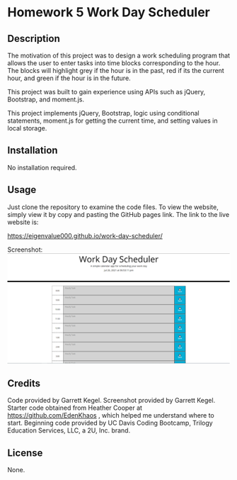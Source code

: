 # Homework 5 Work Day Scheduler

## Description
The motivation of this project was to design a work scheduling
program that allows the user to enter tasks into time blocks
corresponding to the hour. The blocks will highlight grey
if the hour is in the past, red if its the current hour, and
green if the hour is in the future.

This project was built to gain experience using APIs such as
jQuery, Bootstrap, and moment.js.

This project implements jQuery, Bootstrap, logic using conditional
statements, moment.js for getting the current time, and setting values 
in local storage.

## Installation
No installation required.

## Usage
Just clone the repository to examine the
code files. To view the website, simply view it by copy and pasting
the GitHub pages link. The link to the live website is:

https://eigenvalue000.github.io/work-day-scheduler/

Screenshot:
![alt text](assets/misc/webpage-screenshot.png)
   
## Credits
Code provided by Garrett Kegel.
Screenshot provided by Garrett Kegel.
Starter code obtained from Heather Cooper at https://github.com/EdenKhaos , 
which helped me understand where to start.
Beginning code provided by UC Davis Coding Bootcamp, Trilogy Education Services, LLC, a 2U, Inc. brand.

## License
None.